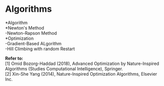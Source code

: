 # Algorithms

 
  
*Algorithm  
*Newton's Method  
-Newton-Rapson Method  
*Optimization  
-Gradient-Based ALgorithm  
-Hill Climbing with random Restart  



  
**Refer to:**  
[1] Omid Bozorg-Haddad (2018), Advanced Optimization by Nature-Inspired Algorithms (Studies Computational Intelligence), Springer.  
[2] Xin-She Yang (2014), Nature-Inspired Optimization Algorithms, Elsevier Inc.

